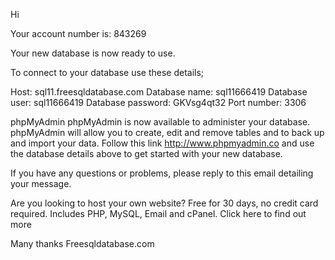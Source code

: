 Hi

Your account number is: 843269

Your new database is now ready to use.

To connect to your database use these details;

Host: sql11.freesqldatabase.com
Database name: sql11666419
Database user: sql11666419
Database password: GKVsg4qt32
Port number: 3306

phpMyAdmin
phpMyAdmin is now available to administer your database. phpMyAdmin will allow you to create, edit and remove tables and to back up and import your data. Follow this link http://www.phpmyadmin.co and use the database details above to get started with your new database.

If you have any questions or problems, please reply to this email detailing your message.

Are you looking to host your own website? Free for 30 days, no credit card required. Includes PHP, MySQL, Email and cPanel. Click here to find out more

Many thanks
Freesqldatabase.com